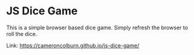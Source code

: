 # JS Dice Game

This is a simple browser based dice game. Simply refresh the browser to roll the dice.

Link: https://cameroncolburn.github.io/js-dice-game/
